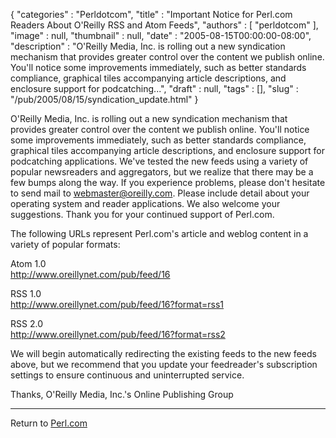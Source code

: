 {
   "categories" : "Perldotcom",
   "title" : "Important Notice for Perl.com Readers About O'Reilly RSS and Atom Feeds",
   "authors" : [
      "perldotcom"
   ],
   "image" : null,
   "thumbnail" : null,
   "date" : "2005-08-15T00:00:00-08:00",
   "description" : "O'Reilly Media, Inc. is rolling out a new syndication mechanism that provides greater control over the content we publish online. You'll notice some improvements immediately, such as better standards compliance, graphical tiles accompanying article descriptions, and enclosure support for podcatching...",
   "draft" : null,
   "tags" : [],
   "slug" : "/pub/2005/08/15/syndication_update.html"
}



O'Reilly Media, Inc. is rolling out a new syndication mechanism that provides greater control over the content we publish online. You'll notice some improvements immediately, such as better standards compliance, graphical tiles accompanying article descriptions, and enclosure support for podcatching applications. We've tested the new feeds using a variety of popular newsreaders and aggregators, but we realize that there may be a few bumps along the way. If you experience problems, please don't hesitate to send mail to <webmaster@oreilly.com>. Please include detail about your operating system and reader applications. We also welcome your suggestions. Thank you for your continued support of Perl.com.

The following URLs represent Perl.com's article and weblog content in a variety of popular formats:

Atom 1.0  
<http://www.oreillynet.com/pub/feed/16>

RSS 1.0  
<http://www.oreillynet.com/pub/feed/16?format=rss1>

RSS 2.0  
<http://www.oreillynet.com/pub/feed/16?format=rss2>

We will begin automatically redirecting the existing feeds to the new feeds above, but we recommend that you update your feedreader's subscription settings to ensure continuous and uninterrupted service.

Thanks,
O'Reilly Media, Inc.'s Online Publishing Group

------------------------------------------------------------------------

Return to [Perl.com](/)
